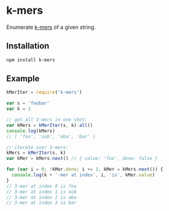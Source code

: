 # k-mers

Enumerate [k-mers](https://en.wikipedia.org/wiki/K-mer)
of a given string.

## Installation

```bash
npm install k-mers
```

## Example

```js
kMerIter = require('k-mers')

var s = 'foobar'
var k = 3

// get all 3-mers in one shot:
var kMers = kMerIter(s, k).all()
console.log(kMers)
// [ 'foo', 'oob', 'oba', 'bar' ]

// iterate over 3-mers:
kMers = kMerIter(s, k)
var kMer = kMers.next() // { value: 'foo', done: false }

for (var i = 0; !kMer.done; i += 1, kMer = kMers.next()) {
  console.log(k + '-mer at index', i, 'is', kMer.value)
}
// 3-mer at index 0 is foo
// 3-mer at index 1 is oob
// 3-mer at index 2 is oba
// 3-mer at index 3 is bar
```